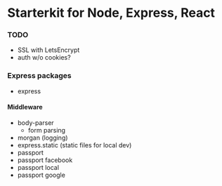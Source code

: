 # Starterkit for Node, Express, React

### TODO
* SSL with LetsEncrypt
* auth w/o cookies?

### Express packages
* express

#### Middleware
* body-parser
  - form parsing
* morgan (logging)
* express.static (static files for local dev)
* passport
* passport facebook
* passport local
* passport google
